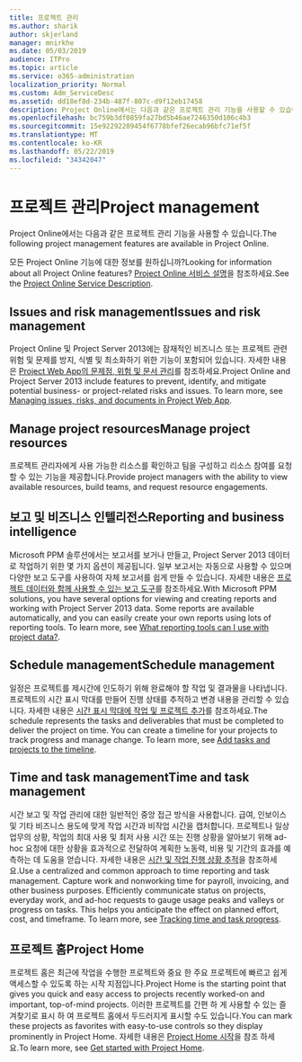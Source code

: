 ```yaml
---
title: 프로젝트 관리
ms.author: sharik
author: skjerland
manager: mnirkhe
ms.date: 05/03/2019
audience: ITPro
ms.topic: article
ms.service: o365-administration
localization_priority: Normal
ms.custom: Adm_ServiceDesc
ms.assetid: dd18ef8d-234b-487f-807c-d9f12eb17458
description: Project Online에서는 다음과 같은 프로젝트 관리 기능을 사용할 수 있습니다.
ms.openlocfilehash: bc759b3df0859fa27bd5b46ae7246350d106c4b3
ms.sourcegitcommit: 15e92292209454f6778bfef26ecab96bfc71ef5f
ms.translationtype: MT
ms.contentlocale: ko-KR
ms.lasthandoff: 05/22/2019
ms.locfileid: "34342047"
---
```

# <a name="project-management"></a><span data-ttu-id="138cb-103">프로젝트 관리</span><span class="sxs-lookup"><span data-stu-id="138cb-103">Project management</span></span>

<span data-ttu-id="138cb-104">Project Online에서는 다음과 같은 프로젝트 관리 기능을 사용할 수 있습니다.</span><span class="sxs-lookup"><span data-stu-id="138cb-104">The following project management features are available in Project Online.</span></span>
  
<span data-ttu-id="138cb-105">모든 Project Online 기능에 대한 정보를 원하십니까?</span><span class="sxs-lookup"><span data-stu-id="138cb-105">Looking for information about all Project Online features?</span></span> <span data-ttu-id="138cb-106">[Project Online 서비스 설명](project-online-service-description.md)을 참조하세요.</span><span class="sxs-lookup"><span data-stu-id="138cb-106">See the [Project Online Service Description](project-online-service-description.md).</span></span>
  
## <a name="issues-and-risk-management"></a><span data-ttu-id="138cb-107">Issues and risk management</span><span class="sxs-lookup"><span data-stu-id="138cb-107">Issues and risk management</span></span>
<span data-ttu-id="138cb-108"><a name="bkmk_IssuesRiskManagement"> </a></span><span class="sxs-lookup"><span data-stu-id="138cb-108"></span></span>

<span data-ttu-id="138cb-p102">Project Online 및 Project Server 2013에는 잠재적인 비즈니스 또는 프로젝트 관련 위험 및 문제를 방지, 식별 및 최소화하기 위한 기능이 포함되어 있습니다. 자세한 내용은 [Project Web App의 문제점, 위험 및 문서 관리](https://go.microsoft.com/fwlink/?LinkId=402634)를 참조하세요.</span><span class="sxs-lookup"><span data-stu-id="138cb-p102">Project Online and Project Server 2013 include features to prevent, identify, and mitigate potential business- or project-related risks and issues. To learn more, see [Managing issues, risks, and documents in Project Web App](https://go.microsoft.com/fwlink/?LinkId=402634).</span></span>
  
## <a name="manage-project-resources"></a><span data-ttu-id="138cb-111">Manage project resources</span><span class="sxs-lookup"><span data-stu-id="138cb-111">Manage project resources</span></span>
<span data-ttu-id="138cb-112"><a name="bkmk_ManageProjectResources"> </a></span><span class="sxs-lookup"><span data-stu-id="138cb-112"></span></span>

<span data-ttu-id="138cb-113">프로젝트 관리자에게 사용 가능한 리소스를 확인하고 팀을 구성하고 리소스 참여를 요청할 수 있는 기능을 제공합니다.</span><span class="sxs-lookup"><span data-stu-id="138cb-113">Provide project managers with the ability to view available resources, build teams, and request resource engagements.</span></span>
  
## <a name="reporting-and-business-intelligence"></a><span data-ttu-id="138cb-114">보고 및 비즈니스 인텔리전스</span><span class="sxs-lookup"><span data-stu-id="138cb-114">Reporting and business intelligence</span></span>
<span data-ttu-id="138cb-115"><a name="bkmk_ReportingBusinessIntelligence"> </a></span><span class="sxs-lookup"><span data-stu-id="138cb-115"></span></span>

<span data-ttu-id="138cb-p103">Microsoft PPM 솔루션에서는 보고서를 보거나 만들고, Project Server 2013 데이터로 작업하기 위한 몇 가지 옵션이 제공됩니다. 일부 보고서는 자동으로 사용할 수 있으며 다양한 보고 도구를 사용하여 자체 보고서를 쉽게 만들 수 있습니다. 자세한 내용은 [프로젝트 데이터와 함께 사용할 수 있는 보고 도구](https://go.microsoft.com/fwlink/?LinkId=402642)를 참조하세요.</span><span class="sxs-lookup"><span data-stu-id="138cb-p103">With Microsoft PPM solutions, you have several options for viewing and creating reports and working with Project Server 2013 data. Some reports are available automatically, and you can easily create your own reports using lots of reporting tools. To learn more, see [What reporting tools can I use with project data?](https://go.microsoft.com/fwlink/?LinkId=402642).</span></span>
  
## <a name="schedule-management"></a><span data-ttu-id="138cb-119">Schedule management</span><span class="sxs-lookup"><span data-stu-id="138cb-119">Schedule management</span></span>
<span data-ttu-id="138cb-120"><a name="bkmk_ScheduleManagement"> </a></span><span class="sxs-lookup"><span data-stu-id="138cb-120"></span></span>

<span data-ttu-id="138cb-p104">일정은 프로젝트를 제시간에 인도하기 위해 완료해야 할 작업 및 결과물을 나타냅니다. 프로젝트의 시간 표시 막대를 만들어 진행 상태를 추적하고 변경 내용을 관리할 수 있습니다. 자세한 내용은 [시간 표시 막대에 작업 및 프로젝트 추가](https://go.microsoft.com/fwlink/?LinkID=402655)를 참조하세요.</span><span class="sxs-lookup"><span data-stu-id="138cb-p104">The schedule represents the tasks and deliverables that must be completed to deliver the project on time. You can create a timeline for your projects to track progress and manage change. To learn more, see [Add tasks and projects to the timeline](https://go.microsoft.com/fwlink/?LinkID=402655).</span></span>
  
## <a name="time-and-task-management"></a><span data-ttu-id="138cb-124">Time and task management</span><span class="sxs-lookup"><span data-stu-id="138cb-124">Time and task management</span></span>
<span data-ttu-id="138cb-125"><a name="bkmk_TimeTaskManagement"> </a></span><span class="sxs-lookup"><span data-stu-id="138cb-125"></span></span>

<span data-ttu-id="138cb-p105">시간 보고 및 작업 관리에 대한 일반적인 중앙 접근 방식을 사용합니다. 급여, 인보이스 및 기타 비즈니스 용도에 맞게 작업 시간과 비작업 시간을 캡처합니다. 프로젝트나 일상 업무의 상황, 작업의 최대 사용 및 최저 사용 시간 또는 진행 상황을 알아보기 위해 ad-hoc 요청에 대한 상황을 효과적으로 전달하여 계획한 노동력, 비용 및 기간의 효과를 예측하는 데 도움을 얻습니다. 자세한 내용은 [시간 및 작업 진행 상황 추적](https://go.microsoft.com/fwlink/p/?LinkId=271321)을 참조하세요.</span><span class="sxs-lookup"><span data-stu-id="138cb-p105">Use a centralized and common approach to time reporting and task management. Capture work and nonworking time for payroll, invoicing, and other business purposes. Efficiently communicate status on projects, everyday work, and ad-hoc requests to gauge usage peaks and valleys or progress on tasks. This helps you anticipate the effect on planned effort, cost, and timeframe. To learn more, see [Tracking time and task progress](https://go.microsoft.com/fwlink/p/?LinkId=271321).</span></span>

## <a name="project-home"></a><span data-ttu-id="138cb-131">프로젝트 홈</span><span class="sxs-lookup"><span data-stu-id="138cb-131">Project Home</span></span>
<span data-ttu-id="138cb-132">프로젝트 홈은 최근에 작업을 수행한 프로젝트와 중요 한 주요 프로젝트에 빠르고 쉽게 액세스할 수 있도록 하는 시작 지점입니다.</span><span class="sxs-lookup"><span data-stu-id="138cb-132">Project Home is the starting point that gives you quick and easy access to projects recently worked-on and important, top-of-mind projects.</span></span> <span data-ttu-id="138cb-133">이러한 프로젝트를 간편 하 게 사용할 수 있는 즐겨찾기로 표시 하 여 프로젝트 홈에서 두드러지게 표시할 수도 있습니다.</span><span class="sxs-lookup"><span data-stu-id="138cb-133">You can mark these projects as favorites with easy-to-use controls so they display prominently in Project Home.</span></span> <span data-ttu-id="138cb-134">자세한 내용은 [Project Home 시작](https://support.office.com/article/get-started-with-project-home-a3b38418-35e7-4df4-8e4a-ba6a4fa0562a?ui=en-US&rs=en-US&ad=US)을 참조 하세요.</span><span class="sxs-lookup"><span data-stu-id="138cb-134">To learn more, see [Get started with Project Home](https://support.office.com/article/get-started-with-project-home-a3b38418-35e7-4df4-8e4a-ba6a4fa0562a?ui=en-US&rs=en-US&ad=US).</span></span>

